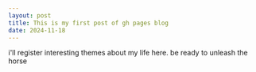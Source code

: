 ```yaml
---
layout: post
title: This is my first post of gh pages blog
date: 2024-11-18
---
```


i'll register interesting themes about my life here.
be ready to unleash the horse
